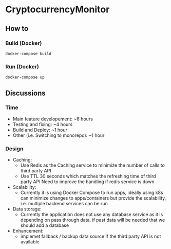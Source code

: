 # CryptocurrencyMonitor

## How to

### Build (Docker)

`docker-compose build`

### Run (Docker)

`docker-compose up`

## Discussions

### Time

- Main feature developement: ~6 hours
- Testing and fixing: ~4 hours
- Build and Deploy: ~1 hour
- Other (i.e. Switching to monorepo): ~1 hour

### Design

- Caching:
  - Use Redis as the Caching service to minimize the number of calls to third party API
  - Use TTL 30 seconds which matches the refreshing time of third party API
Need to improve the handling if redis service is down
- Scalability:
  - Currently it is using Docker Compose to run apps, ideally using k8s can minimize changes to apps/containers but provide the scalability, i.e. multiple backend services can be run
- Data storage:
  - Currently the application does not use any database service as it is depending on pass through data, if past data will be needed that we should add a database
- Enhancement:
  - implemet fallback / backup data source if the third party API is not available
